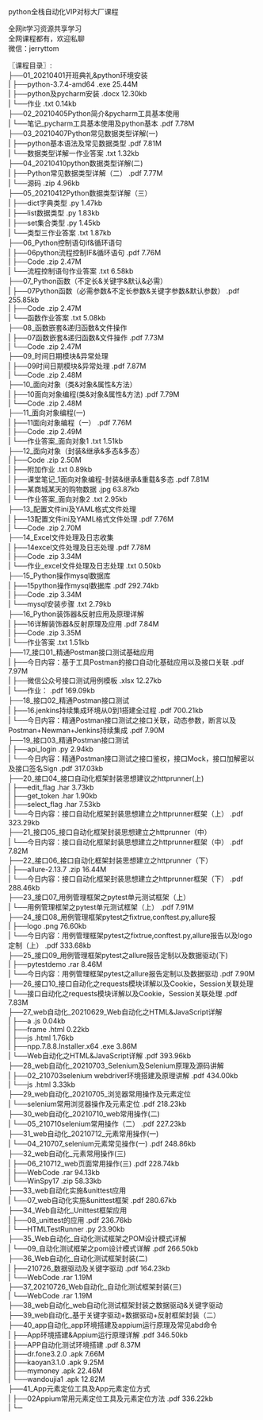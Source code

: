 python全栈自动化VIP对标大厂课程

全网it学习资源共享学习<br>全网课程都有，欢迎私聊<br>微信：jerryttom<br>

〖课程目录〗:<br> ├──01_20210401开班典礼&amp;python环境安装<br> | ├──python-3.7.4-amd64 .exe 25.44M<br> | ├──python及pycharm安装 .docx 12.30kb<br> | └──作业 .txt 0.14kb<br> ├──02_20210405Python简介&amp;pycharm工具基本使用<br> | └──笔记_pycharm工具基本使用及python基本 .pdf 7.78M<br> ├──03_20210407Python常见数据类型详解(一)<br> | ├──python基本语法及常见数据类型 .pdf 7.81M<br> | └──数据类型详解一作业答案 .txt 1.32kb<br> ├──04_20210410python数据类型详解(二)<br> | ├──Python常见数据类型详解（二） .pdf 7.77M<br> | └──源码 .zip 4.96kb<br> ├──05_20210412Python数据类型详解（三）<br> | ├──dict字典类型 .py 1.47kb<br> | ├──list数据类型 .py 1.83kb<br> | ├──set集合类型 .py 1.45kb<br> | └──类型三作业答案 .txt 1.87kb<br> ├──06_Python控制语句if&amp;循环语句<br> | ├──06python流程控制IF&amp;循环语句 .pdf 7.76M<br> | ├──Code .zip 2.47M<br> | └──流程控制语句作业答案 .txt 6.58kb<br> ├──07_Python函数（不定长&amp;关键字&amp;默认&amp;必需）<br> | ├──07Python函数（必需参数&amp;不定长参数&amp;关键字参数&amp;默认参数） .pdf 255.85kb<br> | ├──Code .zip 2.47M<br> | └──函数作业答案 .txt 5.08kb<br> ├──08_函数嵌套&amp;递归函数&amp;文件操作<br> | ├──07函数嵌套&amp;递归函数&amp;文件操作 .pdf 7.73M<br> | └──Code .zip 2.47M<br> ├──09_时间日期模块&amp;异常处理<br> | ├──09时间日期模块&amp;异常处理 .pdf 7.87M<br> | └──Code .zip 2.48M<br> ├──10_面向对象（类&amp;对象&amp;属性&amp;方法）<br> | ├──10面向对象编程(类&amp;对象&amp;属性&amp;方法) .pdf 7.79M<br> | └──Code .zip 2.48M<br> ├──11_面向对象编程(一)<br> | ├──11面向对象编程（一） .pdf 7.76M<br> | ├──Code .zip 2.49M<br> | └──作业答案_面向对象1 .txt 1.51kb<br> ├──12_面向对象（封装&amp;继承&amp;多态&amp;多态）<br> | ├──Code .zip 2.50M<br> | ├──附加作业 .txt 0.89kb<br> | ├──课堂笔记_1面向对象编程-封装&amp;继承&amp;重载&amp;多态 .pdf 7.81M<br> | ├──某商城某天的购物数据 .jpg 63.87kb<br> | └──作业答案_面向对象2 .txt 2.95kb<br> ├──13_配置文件ini及YAML格式文件处理<br> | ├──13配置文件ini及YAML格式文件处理 .pdf 7.76M<br> | └──Code .zip 2.70M<br> ├──14_Excel文件处理及日志收集<br> | ├──14excel文件处理及日志处理 .pdf 7.78M<br> | ├──Code .zip 3.34M<br> | └──作业_excel文件处理及日志处理 .txt 0.50kb<br> ├──15_Python操作mysql数据库<br> | ├──15python操作mysql数据库 .pdf 292.74kb<br> | ├──Code .zip 3.34M<br> | └──mysql安装步骤 .txt 2.79kb<br> ├──16_Python装饰器&amp;反射应用及原理详解<br> | ├──16详解装饰器&amp;反射原理及应用 .pdf 7.84M<br> | ├──Code .zip 3.35M<br> | └──作业答案 .txt 1.51kb<br> ├──17_接口01_精通Postman接口测试基础应用<br> | ├──今日内容：基于工具Postman的接口自动化基础应用以及接口关联 .pdf 7.97M<br> | ├──微信公众号接口测试用例模板 .xlsx 12.27kb<br> | └──作业： .pdf 169.09kb<br> ├──18_接口02_精通Postman接口测试<br> | ├──16.jenkins持续集成环境从0到1搭建全过程 .pdf 700.21kb<br> | └──今日内容：精通Postman接口测试之接口关联，动态参数，断言以及Postman+Newman+Jenkins持续集成 .pdf 7.90M<br> ├──19_接口03_精通Postman接口测试<br> | ├──api_login .py 2.94kb<br> | └──今日内容：精通Postman接口测试之接口鉴权，接口Mock，接口加解密以及接口签名Sign .pdf 317.03kb<br> ├──20_接口04_接口自动化框架封装思想建议之httprunner(上)<br> | ├──edit_flag .har 3.73kb<br> | ├──get_token .har 1.90kb<br> | ├──select_flag .har 7.53kb<br> | └──今日内容：接口自动化框架封装思想建立之httprunner框架（上） .pdf 323.29kb<br> ├──21_接口05_接口自动化框架封装思想建立之httprunner（中）<br> | └──今日内容：接口自动化框架封装思想建立之httprunner框架（中） .pdf 7.82M<br> ├──22_接口06_接口自动化框架封装思想建立之httprunner（下）<br> | ├──allure-2.13.7 .zip 16.44M<br> | └──今日内容：接口自动化框架封装思想建立之httprunner框架（下） .pdf 288.46kb<br> ├──23_接口07_用例管理框架之pytest单元测试框架（上）<br> | └──用例管理框架之pytest单元测试框架（上） .pdf 7.91M<br> ├──24_接口08_用例管理框架pytest之fixtrue,conftest.py,allure报<br> | ├──logo .png 76.60kb<br> | └──今日内容：用例管理框架pytest之fixtrue,conftest.py,allure报告以及logo定制（上） .pdf 333.68kb<br> ├──25_接口09_用例管理框架pytest之allure报告定制以及数据驱动(下)<br> | ├──pytestdemo .rar 8.46M<br> | └──今日内容：用例管理框架pytest之allure报告定制以及数据驱动 .pdf 7.90M<br> ├──26_接口10_接口自动化之requests模块详解以及Cookie，Session关联处理<br> | └──接口自动化之requests模块详解以及Cookie，Session关联处理 .pdf 7.83M<br> ├──27_web自动化_20210629_Web自动化之HTML&amp;JavaScript详解<br> | ├──a .js 0.04kb<br> | ├──frame .html 0.22kb<br> | ├──js .html 1.76kb<br> | ├──npp.7.8.8.Installer.x64 .exe 3.86M<br> | └──Web自动化之HTML&amp;JavaScript详解 .pdf 393.96kb<br> ├──28_web自动化_20210703_Selenium及Selenium原理及源码讲解<br> | ├──02_210703selenium webdriver环境搭建及原理讲解 .pdf 434.00kb<br> | └──js .html 3.33kb<br> ├──29_web自动化_20210705_浏览器常用操作及元素定位<br> | └──selenium常用浏览器操作及元素定位 .pdf 218.23kb<br> ├──30_web自动化_20210710_web常用操作(二)<br> | └──05_210710selenium常用操作（二） .pdf 227.23kb<br> ├──31_web自动化_20210712_元素常用操作(一)<br> | └──04_210707_selenium元素常见操作(一) .pdf 248.86kb<br> ├──32_web自动化_元素常用操作(三)<br> | ├──06_210712_web页面常用操作(三) .pdf 228.74kb<br> | ├──WebCode .rar 94.13kb<br> | └──WinSpy17 .zip 58.33kb<br> ├──33_web自动化实施&amp;unittest应用<br> | └──07_web自动化实施&amp;unittest框架 .pdf 280.67kb<br> ├──34_Web自动化_Unittest框架应用<br> | ├──08_unittest的应用 .pdf 236.76kb<br> | └──HTMLTestRunner .py 23.90kb<br> ├──35_Web自动化_自动化测试框架之POM设计模式详解<br> | └──09_自动化测试框架之pom设计模式详解 .pdf 266.50kb<br> ├──36_Web自动化_自动化测试框架封装(二)<br> | ├──210726_数据驱动及关键字驱动 .pdf 164.23kb<br> | └──WebCode .rar 1.19M<br> ├──37_20210726_Web自动化_自动化测试框架封装(三)<br> | └──WebCode .rar 1.19M<br> ├──38_web自动化_web自动化测试框架封装之数据驱动&amp;关键字驱动<br> ├──39_web自动化_基于关键字驱动+数据驱动+反射框架封装（二）<br> ├──40_app自动化_app环境搭建及appium运行原理及常见abd命令<br> | ├──App环境搭建&amp;Appium运行原理详解 .pdf 346.50kb<br> | ├──APP自动化测试环境搭建 .pdf 8.37M<br> | ├──dr.fone3.2.0 .apk 7.66M<br> | ├──kaoyan3.1.0 .apk 9.25M<br> | ├──mymoney .apk 22.46M<br> | └──wandoujia1 .apk 12.82M<br> ├──41_App元素定位工具及App元素定位方式<br> | ├──02Appium常用元素定位工具及元素定位方法 .pdf 336.22kb<br> | └─